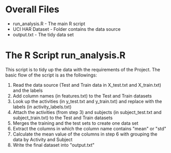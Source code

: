# Overall Files
* run_analysis.R - The main R script
* UCI HAR Dataset - Folder contains the data source
* output.txt - The tidy data set

# The R Script run_analysis.R
This script is to tidy up the data with the requirements of the Project.
The basic flow of the script is as the followings:
1. Read the data source (Test and Train data in X_test.txt and X_train.txt) and the labels
2. Add column names (in features.txt) to the Test and Train datasets
3. Look up the activities (in y_test.txt and y_train.txt) and replace with the labels (in activity_labels.txt)
4. Attach the activities (from step 3) and subjects (in subject_test.txt and subject_train.txt) to the Test and Train datasets 
5. Merges the training and the test sets to create one data set
6. Extract the columns in which the column name contains "mean" or "std"
7. Calculate the mean value of the columns in step 6 with grouping the data by Activity and Subject
8. Write the final dataset into "output.txt"

